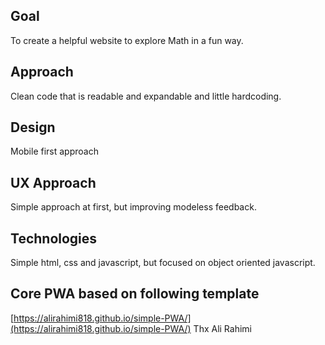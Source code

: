 ## Goal
To create a helpful website to explore Math in a fun way.

## Approach
Clean code that is readable and expandable and little hardcoding.

## Design
Mobile first approach

## UX Approach
Simple approach at first, but improving modeless feedback.

## Technologies
Simple html, css and javascript, but focused on object oriented javascript.

## Core PWA based on following template
[https://alirahimi818.github.io/simple-PWA/](https://alirahimi818.github.io/simple-PWA/)
Thx Ali Rahimi